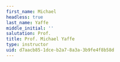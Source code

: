 ```yaml
---
first_name: Michael
headless: true
last_name: Yaffe
middle_initial: ''
salutation: Prof.
title: Prof. Michael Yaffe
type: instructor
uid: d7aacb85-1dce-b2a7-8a3a-3b9fe4f8b58d
---
```

